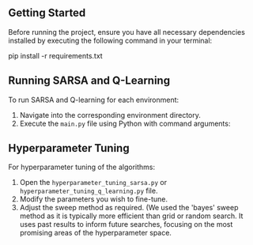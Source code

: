 ## Getting Started

Before running the project, ensure you have all necessary dependencies installed by executing the following command in your terminal:

pip install -r requirements.txt



## Running SARSA and Q-Learning

To run SARSA and Q-learning for each environment:

1. Navigate into the corresponding environment directory.
2. Execute the `main.py` file using Python with command arguments:


## Hyperparameter Tuning

For hyperparameter tuning of the algorithms:

1. Open the `hyperparameter_tuning_sarsa.py` or `hyperparameter_tuning_q_learning.py` file.
2. Modify the parameters you wish to fine-tune.
3. Adjust the sweep method as required. (We used the 'bayes' sweep method as it is typically more efficient than grid or random search. It uses past results to inform future searches, focusing on the most promising areas of the hyperparameter space.
